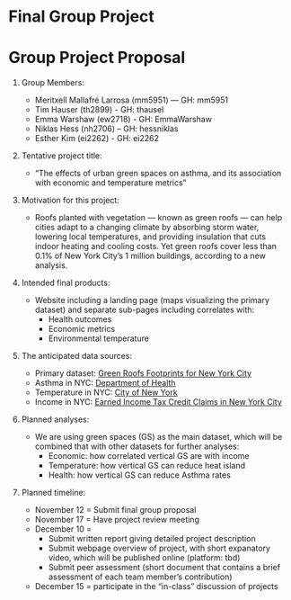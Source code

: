 Final Group Project
================

# Group Project Proposal

1.  Group Members:

    -   Meritxell Mallafré Larrosa (mm5951) — GH: mm5951
    -   Tim Hauser (th2899) - GH: thausel
    -   Emma Warshaw (ew2718) - GH: EmmaWarshaw
    -   Niklas Hess (nh2706) – GH: hessniklas
    -   Esther Kim (ei2262) - GH: ei2262

2.  Tentative project title:

    -   “The effects of urban green spaces on asthma, and its
        association with economic and temperature metrics”

3.  Motivation for this project:

    -   Roofs planted with vegetation — known as green roofs — can help
        cities adapt to a changing climate by absorbing storm water,
        lowering local temperatures, and providing insulation that cuts
        indoor heating and cooling costs. Yet green roofs cover less
        than 0.1% of New York City’s 1 million buildings, according to a
        new analysis.

4.  Intended final products:

    -   Website including a landing page (maps visualizing the primary
        dataset) and separate sub-pages including correlates with:
        -   Health outcomes
        -   Economic metrics
        -   Environmental temperature

5.  The anticipated data sources:

    -   Primary dataset: [Green Roofs Footprints for New York
        City](https://zenodo.org/record/1469674#.Y20dRuzMJ_T)
    -   Asthma in NYC: [Department of
        Health](https://data.cityofnewyork.us/dataset/Hyperlocal-Temperature-Monitoring/qdq3-9eqn/data)
    -   Temperature in NYC: [City of New
        York](https://data.cityofnewyork.us/dataset/Hyperlocal-Temperature-Monitoring/qdq3-9eqn/data)
    -   Income in NYC: [Earned Income Tax Credit Claims in New York
        City](https://data.ny.gov/Government-Finance/Earned-Income-Tax-Credit-EITC-Claims-by-Credit-Typ/6q7b-8vuf)

6.  Planned analyses:

    -   We are using green spaces (GS) as the main dataset, which will
        be combined that with other datasets for further analyses:
        -   Economic: how correlated vertical GS are with income
        -   Temperature: how vertical GS can reduce heat island
        -   Health: how vertical GS can reduce Asthma rates

7.  Planned timeline:

    -   November 12 = Submit final group proposal
    -   November 17 = Have project review meeting
    -   December 10 =
        -   Submit written report giving detailed project description
        -   Submit webpage overview of project, with short expanatory
            video, which will be published online (platform: tbd)
        -   Submit peer assessment (short document that contains a brief
            assessment of each team member’s contribution)
    -   December 15 = participate in the “in-class” discussion of
        projects

